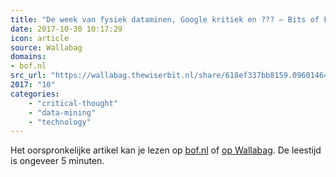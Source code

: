 ```yaml
---
title: "De week van fysiek dataminen, Google kritiek en ??? – Bits of Freedom"
date: 2017-10-30 10:17:29
icon: article
source: Wallabag
domains:
- bof.nl
src_url: "https://wallabag.thewiserbit.nl/share/618ef337bb8159.09601464"
2017: "10"
categories:
    - "critical-thought"
    - "data-mining"
    - "technology"
---
```

Het oorspronkelijke artikel kan je lezen op [bof.nl](https://www.bof.nl/2017/09/01/de-week-van-fysiek-dataminen-google-kritiek-en-???/) of [op Wallabag](https://wallabag.thewiserbit.nl/share/618ef337bb8159.09601464). De leestijd is ongeveer 5 minuten.